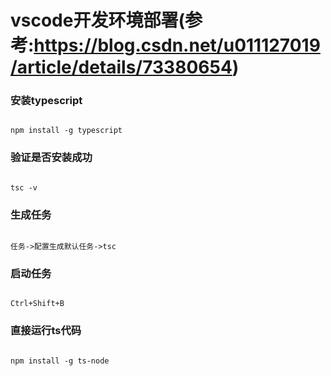 # vscode开发环境部署(参考:https://blog.csdn.net/u011127019/article/details/73380654)

### 安装typescript
<pre><code>
npm install -g typescript
</code></pre>

### 验证是否安装成功
<pre><code>
tsc -v  
</code></pre>

### 生成任务 
<pre><code>
任务->配置生成默认任务->tsc
</code></pre>

### 启动任务
<pre><code>
Ctrl+Shift+B
</code></pre>

### 直接运行ts代码
<pre><code>
npm install -g ts-node
</code></pre>